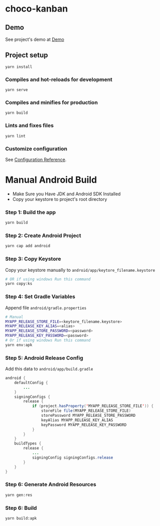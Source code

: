 # choco-kanban
## Demo
See project's demo at [Demo](https://choco-kanban.web.app)
## Project setup
```
yarn install
```

### Compiles and hot-reloads for development
```
yarn serve
```

### Compiles and minifies for production
```
yarn build
```

### Lints and fixes files
```
yarn lint
```

### Customize configuration
See [Configuration Reference](https://cli.vuejs.org/config/).
# Manual Android Build
 - Make Sure you Have JDK and Android SDK Installed
 - Copy your keystore to project's root directory

### Step 1: Build the app
```bash
yarn build
```

### Step 2: Create Android Project
```bash
yarn cap add android
```

### Step 3: Copy Keystore
Copy your keystore manually to `android/app/keytore_filename.keystore`
```bash
# OR if using windows Run this command
yarn copy:ks
```

### Step 4: Set Gradle Variables
Append file `android/gradle.properties`
```bash
# Manual
MYAPP_RELEASE_STORE_FILE=<keytore_filename.keystore>
MYAPP_RELEASE_KEY_ALIAS=<alias>
MYAPP_RELEASE_STORE_PASSWORD=<password>
MYAPP_RELEASE_KEY_PASSWORD=<password>
# Or if using windows Run this command
yarn env:apk
```

### Step 5: Android Release Config
Add this data to `android/app/build.gradle`
```java
android {
    defaultConfig {
        ...
    }
    signingConfigs {
        release {
            if (project.hasProperty('MYAPP_RELEASE_STORE_FILE')) {
                storeFile file(MYAPP_RELEASE_STORE_FILE)
                storePassword MYAPP_RELEASE_STORE_PASSWORD
                keyAlias MYAPP_RELEASE_KEY_ALIAS
                keyPassword MYAPP_RELEASE_KEY_PASSWORD
            }
        }
    }
    buildTypes {
        release {
            ...
            signingConfig signingConfigs.release
        }
    }
}
```

### Step 6: Generate Android Resources
```bash
yarn gen:res
```

### Step 6: Build 
```bash
yarn build:apk
```
